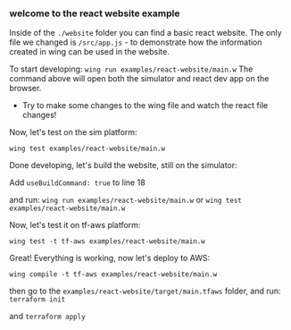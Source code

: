 ### welcome to the react website example

Inside of the `./website` folder you can find a basic react website.
The only file we changed is `/src/app.js` - to demonstrate how the information created in wing can be used in the website.

To start developing:
`wing run examples/react-website/main.w`
The command above will open both the simulator and react dev app on the browser.

- Try to make some changes to the wing file and watch the react file changes!

Now, let's test on the sim platform:

`wing test examples/react-website/main.w`

Done developing, let's build the website, still on the simulator:

Add `useBuildCommand: true` to line 18

and run:
`wing run examples/react-website/main.w`
or
`wing test examples/react-website/main.w`

Now, let's test it on tf-aws platform:

`wing test -t tf-aws examples/react-website/main.w`

Great! Everything is working, now let's deploy to AWS:

`wing compile -t tf-aws examples/react-website/main.w`

then go to the `examples/react-website/target/main.tfaws` folder, and run:
`terraform init`

and
`terraform apply`
